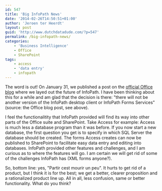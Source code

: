```yaml
---
id: 547
title: 'Big InfoPath News'
date: '2014-02-26T14:50:51+01:00'
author: 'Jeroen ter Heerdt'
layout: post
guid: 'http://www.dutchdatadude.com/?p=547'
permalink: /big-infopath-news/
categories:
    - 'Business Intelligence'
    - Office
    - SharePoint
tags:
    - access
    - 'data entry'
    - infopath
---
```


The word is out! On January 31, we published a post on the <a href="http://blogs.office.com/2014/01/31/update-on-infopath-and-sharepoint-forms/">official Office blog</a> where we layed out the future of InfoPath. I have been thinking about this for a while and am glad that the decision is there: "there will not be another version of the InfoPath desktop client or InfoPath Forms Services" (source: the Office blog post, see above).

I feel the functionalitity that InfoPath provided will find its way into other parts of the Office suite and SharePoint. Take Access for example: Access is much less a database program than it was before. If you now start a new database, the first question you get is to specify in which SQL Server the database should be created. The forms Access creates can now be published to SharePoint to facilitate easy data entry and editing into databases. InfoPath provided other features and challenges, and I am curious as to where the features will go. I am certain we will get rid of some of the challenges InfoPath has (XML forms anyone?).

So, bottom line: yes, "Partir cest mourir un peu". It hurts to get rid of a product, but I think it is for the best; we get a better, clearer proposition and a rationalized product line up. All in all, less confusion, same or better functionality. What do you think?